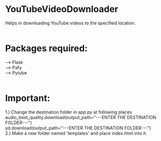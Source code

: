 # YouTubeVideoDownloader
Helps in downloading YouTube videos to the specified location. <br>
<br>
# Packages required: <br>
--> Flask<br>
--> Pafy<br>
--> Pytube<br>
<br>
# Important: 
1.) Change the destination folder in app.py at following places <br>
  audio_best_quality.download(output_path="---ENTER THE DESTINATION FOLDER---") <br>
  yd.download(output_path="---ENTER THE DESTINATION FOLDER---") <br>
2.) Make a new folder named 'templates' and place index.html into it.
